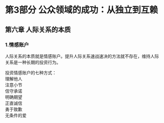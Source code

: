 # 第3部分 公众领域的成功：从独立到互赖  

## 第六章 人际关系的本质

### **1.情感账户**   

人际关系的本质就是情感账户。提升人际关系速战速决的方法就不存在，维持人际关系是一种长期的投资行为。  

投资情感账户的七种方式：  
理解他人  
注意小节  
信守承诺  
明确期望  
正直诚信  
勇于致歉  
无条件的爱  

 
